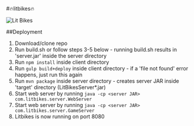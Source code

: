 #🔥litbikes🔥

![Lit Bikes](http://i.imgur.com/iZvD9D5.png "Lit Bikes")

##Deployment
1. Download/clone repo
2. Run build.sh or follow steps 3-5 below - running build.sh results in 'server.jar' inside the server directory
3. Run ```npm install``` inside client directory
4. Run ```gulp build+deploy``` inside client directory - if a 'file not found' error happens, just run this again
5. Run ```mvn package``` inside server directory - creates server JAR inside 'target' directory (LitBikesServer\*.jar)
6. Start web server by running ```java -cp <server JAR> com.litbikes.server.WebServer```
7. Start web server by running ```java -cp <server JAR> com.litbikes.server.GameServer```
8. Litbikes is now running on port 8080
